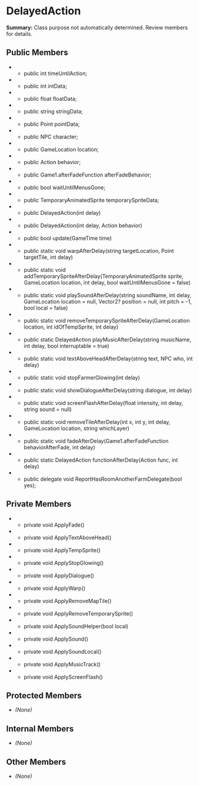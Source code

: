 # DelayedAction

**Summary:** Class purpose not automatically determined. Review members for details.

## Public Members
- - public int timeUntilAction;
- - public int intData;
- - public float floatData;
- - public string stringData;
- - public Point pointData;
- - public NPC character;
- - public GameLocation location;
- - public Action behavior;
- - public Game1.afterFadeFunction afterFadeBehavior;
- - public bool waitUntilMenusGone;
- - public TemporaryAnimatedSprite temporarySpriteData;
- - public DelayedAction(int delay)
- - public DelayedAction(int delay, Action behavior)
- - public bool update(GameTime time)
- - public static void warpAfterDelay(string targetLocation, Point targetTile, int delay)
- - public static void addTemporarySpriteAfterDelay(TemporaryAnimatedSprite sprite, GameLocation location, int delay, bool waitUntilMenusGone = false)
- - public static void playSoundAfterDelay(string soundName, int delay, GameLocation location = null, Vector2? position = null, int pitch = -1, bool local = false)
- - public static void removeTemporarySpriteAfterDelay(GameLocation location, int idOfTempSprite, int delay)
- - public static DelayedAction playMusicAfterDelay(string musicName, int delay, bool interruptable = true)
- - public static void textAboveHeadAfterDelay(string text, NPC who, int delay)
- - public static void stopFarmerGlowing(int delay)
- - public static void showDialogueAfterDelay(string dialogue, int delay)
- - public static void screenFlashAfterDelay(float intensity, int delay, string sound = null)
- - public static void removeTileAfterDelay(int x, int y, int delay, GameLocation location, string whichLayer)
- - public static void fadeAfterDelay(Game1.afterFadeFunction behaviorAfterFade, int delay)
- - public static DelayedAction functionAfterDelay(Action func, int delay)
- - public delegate void ReportHasRoomAnotherFarmDelegate(bool yes);

## Private Members
- - private void ApplyFade()
- - private void ApplyTextAboveHead()
- - private void ApplyTempSprite()
- - private void ApplyStopGlowing()
- - private void ApplyDialogue()
- - private void ApplyWarp()
- - private void ApplyRemoveMapTile()
- - private void ApplyRemoveTemporarySprite()
- - private void ApplySoundHelper(bool local)
- - private void ApplySound()
- - private void ApplySoundLocal()
- - private void ApplyMusicTrack()
- - private void ApplyScreenFlash()

## Protected Members
- *(None)*

## Internal Members
- *(None)*

## Other Members
- *(None)*

